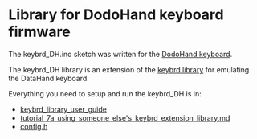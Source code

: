Library for DodoHand keyboard firmware
======================================
The keybrd_DH.ino sketch was written for the [DodoHand keyboard](https://geekhack.org/index.php?topic=41422.0).

The keybrd_DH library is an extension of the [keybrd library](https://github.com/wolfv6/keybrd) for emulating the DataHand keyboard.

Everything you need to setup and run the keybrd_DH is in:
* [keybrd_library_user_guide](https://github.com/wolfv6/keybrd/doc/keybrd_library_user_guide.md)
* [tutorial_7a_using_someone_else's_keybrd_extension_library.md](https://github.com/wolfv6/keybrd/tutorials/tutorial_7a_using_someone_else's_keybrd_extension_library.md)
* [config.h](keybrd_DH/examples/keybrd_DH/config.h)
